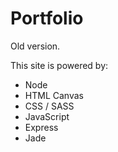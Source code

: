 # Portfolio
Old version.

This site is powered by:
- Node
- HTML Canvas
- CSS / SASS
- JavaScript
- Express
- Jade
